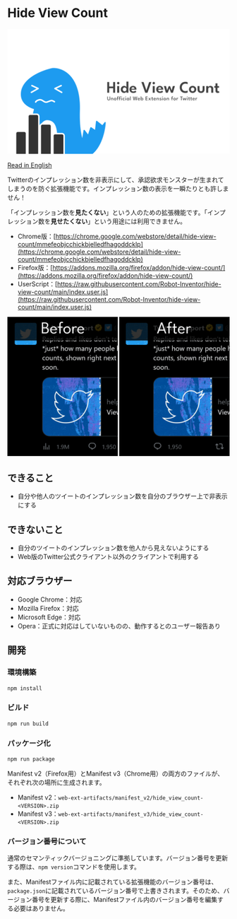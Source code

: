 # Hide View Count

![ロゴ](image/logo.png)

[Read in English](README.md)

Twitterのインプレッション数を非表示にして、承認欲求モンスターが生まれてしまうのを防ぐ拡張機能です。インプレッション数の表示を一瞬たりとも許しません！

「インプレッション数を**見たくない**」という人のための拡張機能です。「インプレッション数を**見せたくない**」という用途には利用できません。

- Chrome版：[https://chrome.google.com/webstore/detail/hide-view-count/mmefeobjcchickbjelledfhagoddcklp](https://chrome.google.com/webstore/detail/hide-view-count/mmefeobjcchickbjelledfhagoddcklp)
- Firefox版：[https://addons.mozilla.org/firefox/addon/hide-view-count/](https://addons.mozilla.org/firefox/addon/hide-view-count/)
- UserScript：[https://raw.githubusercontent.com/Robot-Inventor/hide-view-count/main/index.user.js](https://raw.githubusercontent.com/Robot-Inventor/hide-view-count/main/index.user.js)

![スクリーンショット](image/screenshot.png)

## できること

- 自分や他人のツイートのインプレッション数を自分のブラウザー上で非表示にする

## できないこと

- 自分のツイートのインプレッション数を他人から見えないようにする
- Web版のTwitter公式クライアント以外のクライアントで利用する

## 対応ブラウザー

- Google Chrome：対応
- Mozilla Firefox：対応
- Microsoft Edge：対応
- Opera：正式に対応はしていないものの、動作するとのユーザー報告あり

## 開発

### 環境構築

```powershell
npm install
```

### ビルド

```powershell
npm run build
```

### パッケージ化

```powershell
npm run package
```

Manifest v2（Firefox用）とManifest v3（Chrome用）の両方のファイルが、それぞれ次の場所に生成されます。

- Manifest v2：``web-ext-artifacts/manifest_v2/hide_view_count-<VERSION>.zip``
- Manifest v3：``web-ext-artifacts/manifest_v3/hide_view_count-<VERSION>.zip``

### バージョン番号について

通常のセマンティックバージョニングに準拠しています。バージョン番号を更新する際は、``npm version``コマンドを使用します。

また、Manifestファイル内に記載されている拡張機能のバージョン番号は、``package.json``に記載されているバージョン番号で上書きされます。そのため、バージョン番号を更新する際に、Manifestファイル内のバージョン番号を編集する必要はありません。
